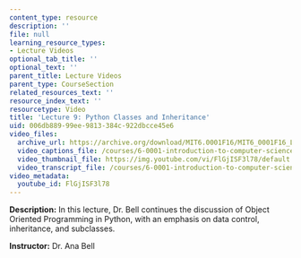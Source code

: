 ```yaml
---
content_type: resource
description: ''
file: null
learning_resource_types:
- Lecture Videos
optional_tab_title: ''
optional_text: ''
parent_title: Lecture Videos
parent_type: CourseSection
related_resources_text: ''
resource_index_text: ''
resourcetype: Video
title: 'Lecture 9: Python Classes and Inheritance'
uid: 006db889-99ee-9813-384c-922dbcce45e6
video_files:
  archive_url: https://archive.org/download/MIT6.0001F16/MIT6_0001F16_Lecture_09_300k.mp4
  video_captions_file: /courses/6-0001-introduction-to-computer-science-and-programming-in-python-fall-2016/aed16ab8ac985193be54b211502f6790_FlGjISF3l78.vtt
  video_thumbnail_file: https://img.youtube.com/vi/FlGjISF3l78/default.jpg
  video_transcript_file: /courses/6-0001-introduction-to-computer-science-and-programming-in-python-fall-2016/a8263388f8f67a79f4eafecbc3a69198_FlGjISF3l78.pdf
video_metadata:
  youtube_id: FlGjISF3l78
---
```


**Description:** In this lecture, Dr. Bell continues the discussion of Object Oriented Programming in Python, with an emphasis on data control, inheritance, and subclasses.

**Instructor:** Dr. Ana Bell
